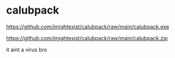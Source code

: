 # calubpack
https://github.com/imightexist/calubpack/raw/main/calubpack.exe

https://github.com/imightexist/calubpack/raw/main/calubpack.zip

it aint a virus bro
